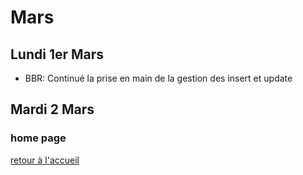 # Mars 

## Lundi 1er Mars
- BBR: Continué la prise en main de la gestion des insert et update  
## Mardi 2 Mars 

### home page
[retour à l'accueil](https://github.com/AMP-Organisation/AssitantMedicalPersonnel/blob/main/Suivi.md)